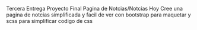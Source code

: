 Tercera Entrega Proyecto Final
Pagina de Notcias/Notcias Hoy
Cree una pagina de notcias simplificada y facil de ver con bootstrap para maquetar y scss para simplificar codigo de css

